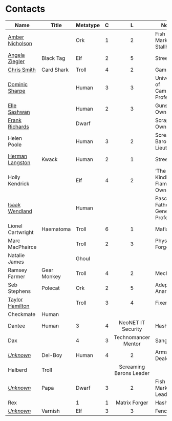 # Contacts

Name | Title | Metatype | C | L | Notes | Player
---- | ----- | -------- |:-:|:-:| ----- | ------
[Amber Nicholson](AmberNicholson.md) | | Ork | 1 | 2 | Fish Market Stallholder | Hash
[Angela Ziegler](AngelaZiegler.md) | Black Tag | Elf | 2 | 5 | Street Doc | Smith
[Chris Smith](ChrisSmith.md) | Card Shark | Troll | 4 | 2 | Gambler | Loki
[Dominic Sharpe](DominicSharpe.md) | | Human | 3 | 3 | University of Cambridge Professor | Jack
[Elle Sashwan](ElleSashwan.md) | | Human | 2 | 3 | Gunshop Owner | Sanguine
[Frank Richards](FrankRichards.md) | | Dwarf | | | Scrapyard Owner |
Helen Poole | | Human | 3 | 2 | Screaming Barons Lieutenant | Jack, Sanguine
[Herman Langston](HermanLangston.md) | Kwack | Human | 2 | 1 | Street Doc | Pascal
Holly Kendrick | | Elf | 4 | 2 | ‘The Kindled Flame’ Bar Owner | Jack
[Isaak Wendland](IsaakWendland.md) | | Human | | | Pascal’s Father, Genetics Professor | Pascal
Lionel Cartwright | Haematoma | Troll | 6 | 1 | Mafia Boss | Pascal
Marc MacPhairce | | Troll | 2 | 3 | Physical Forger | Jack
Natalie James | | Ghoul | | | |
Ramsey Farmer | Gear Monkey | Troll | 4 | 2 | Mechanic | Loki
Seb Stephens | Polecat | Ork | 2 | 5 | Adept, Anarchist | Jack, Pascal
[Taylor Hamilton](TaylorHamilton.md) | | Troll | 3 | 4 | Fixer | Loki
 | Checkmate | Human | | | |
 | Dantee | Human | 3 | 4 | NeoNET IT Security | Hash
 | Dax | | 4 | 3 | Technomancer Mentor | Sanguine
[*Unknown*](DelBoy.md) | Del-Boy | Human | 4 | 2 | Arms Dealer | Smith
 | Halberd | Troll | | | Screaming Barons Leader |
[*Unknown*](Papa.md) | Papa | Dwarf | 3 | 2 | Fish Market Leader |
 | Rex | | 1 | 1 | Matrix Forger | Hash
[*Unknown*](Varnish.md) | Varnish | Elf | 3 | 3 | Fence | Pascal
